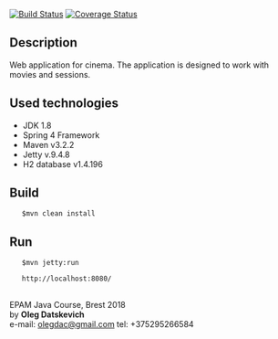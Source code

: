 [![Build Status](https://travis-ci.org/Brest-Java-Course-2018/olegdatskevich.svg?branch=master)](https://travis-ci.org/Brest-Java-Course-2018/olegdatskevich)
[![Coverage Status](https://coveralls.io/repos/github/Brest-Java-Course-2018/olegdatskevich/badge.svg?branch=master)](https://coveralls.io/github/Brest-Java-Course-2018/olegdatskevich?branch=master)  

## Description    
Web application for cinema. The application is designed to work with movies and sessions.  
## Used technologies
* JDK 1.8  
* Spring 4 Framework  
* Maven v3.2.2
* Jetty v.9.4.8  
* H2 database v1.4.196

## Build  

       $mvn clean install  

## Run  

       $mvn jetty:run  
       
       http://localhost:8080/  

## 
EPAM Java Course, Brest 2018  
by **Oleg Datskevich**  
e-mail: olegdac@gmail.com
tel: +375295266584